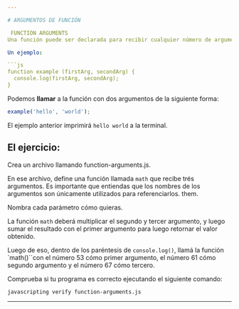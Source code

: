 ```yaml
---

# ARGUMENTOS DE FUNCIÓN

 FUNCTION ARGUMENTS
Una función puede ser declarada para recibir cualquier número de argumentos. Los argumentos pueden ser de cualquier tipo. Por ejemplo, un argumento a una función podría ser una string, un número, un array, un objeto e incluso otra función.

Un ejemplo:

```js
function example (firstArg, secondArg) {
  console.log(firstArg, secondArg);
}
```

Podemos **llamar** a la función con dos argumentos de la siguiente forma:


```js
example('hello', 'world');
```

El ejemplo anterior imprimirá `hello world` a la terminal.


## El ejercicio:

Crea un archivo llamando function-arguments.js.

En ese archivo, define una función llamada `math` que recibe trés argumentos. Es importante que entiendas que los nombres de los argumentos son únicamente utilizados para referenciarlos. 
them. 

Nombra cada parámetro cómo quieras.

La función `math` deberá multiplicar el segundo y tercer argumento, y luego sumar el resultado con el primer argumento para luego retornar el valor obtenido.

Luego de eso, dentro de los paréntesis de `console.log()`, llamá la función `math()``con el número 53 cómo primer argumento, el número 61 cómo segundo argumento y el número 67 cómo tercero.

Comprueba si tu programa es correcto ejecutando el siguiente comando:

`javascripting verify function-arguments.js` 

---
```

